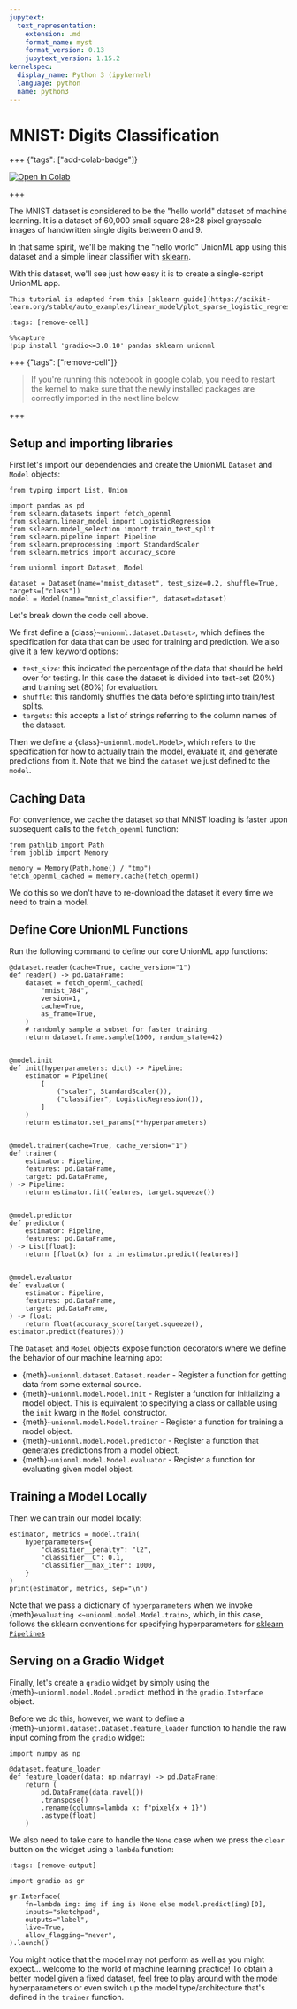 ```yaml
---
jupytext:
  text_representation:
    extension: .md
    format_name: myst
    format_version: 0.13
    jupytext_version: 1.15.2
kernelspec:
  display_name: Python 3 (ipykernel)
  language: python
  name: python3
---
```


# MNIST: Digits Classification

+++ {"tags": ["add-colab-badge"]}

[![Open In Colab](https://colab.research.google.com/assets/colab-badge.svg)](https://colab.research.google.com/github/unionai-oss/unionml/blob/main/docs/notebooks/mnist.ipynb)

+++

The MNIST dataset is considered to be the "hello world" dataset of machine
learning. It is a dataset of 60,000 small square 28×28 pixel grayscale images
of handwritten single digits between 0 and 9.

In that same spirit, we'll be making the "hello world" UnionML app using this
dataset and a simple linear classifier with [sklearn](https://scikit-learn.org/stable/index.html).

With this dataset, we'll see just how easy it is to create a single-script UnionML app.

```{note}
This tutorial is adapted from this [sklearn guide](https://scikit-learn.org/stable/auto_examples/linear_model/plot_sparse_logistic_regression_mnist.html).
```

```{code-cell}
:tags: [remove-cell]

%%capture
!pip install 'gradio<=3.0.10' pandas sklearn unionml
```

+++ {"tags": ["remove-cell"]}

> If you're running this notebook in google colab, you need to restart the
> kernel to make sure that the newly installed packages are correctly imported
> in the next line below.

+++

## Setup and importing libraries

First let's import our dependencies and create the UnionML `Dataset` and `Model` objects:

```{code-cell}
from typing import List, Union

import pandas as pd
from sklearn.datasets import fetch_openml
from sklearn.linear_model import LogisticRegression
from sklearn.model_selection import train_test_split
from sklearn.pipeline import Pipeline
from sklearn.preprocessing import StandardScaler
from sklearn.metrics import accuracy_score

from unionml import Dataset, Model

dataset = Dataset(name="mnist_dataset", test_size=0.2, shuffle=True, targets=["class"])
model = Model(name="mnist_classifier", dataset=dataset)
```

Let's break down the code cell above.

We first define a {class}`~unionml.dataset.Dataset>`, which defines the specification for data that
can be used for training and prediction. We also give it a few keyword options:
- `test_size`: this indicated the percentage of the data that should be held
  over for testing. In this case the dataset is divided into test-set (20%) and
  training set (80%) for evaluation.
- `shuffle`: this randomly shuffles the data before splitting into train/test splits.
- `targets`: this accepts a list of strings referring to the column names of the dataset.

Then we define a {class}`~unionml.model.Model>`, which refers to the specification
for how to actually train the model, evaluate it, and generate predictions from
it. Note that we bind the `dataset` we just defined to the `model`.

## Caching Data

For convenience, we cache the dataset so that MNIST loading is faster upon
subsequent calls to the `fetch_openml` function:

```{code-cell}
from pathlib import Path
from joblib import Memory

memory = Memory(Path.home() / "tmp")
fetch_openml_cached = memory.cache(fetch_openml)
```

We do this so we don't have to re-download the dataset it every time we need to
train a model.

## Define Core UnionML Functions

Run the following command to define our core UnionML app functions:

```{code-cell}
@dataset.reader(cache=True, cache_version="1")
def reader() -> pd.DataFrame:
    dataset = fetch_openml_cached(
        "mnist_784",
        version=1,
        cache=True,
        as_frame=True,
    )
    # randomly sample a subset for faster training
    return dataset.frame.sample(1000, random_state=42)


@model.init
def init(hyperparameters: dict) -> Pipeline:
    estimator = Pipeline(
        [
            ("scaler", StandardScaler()),
            ("classifier", LogisticRegression()),
        ]
    )
    return estimator.set_params(**hyperparameters)


@model.trainer(cache=True, cache_version="1")
def trainer(
    estimator: Pipeline,
    features: pd.DataFrame,
    target: pd.DataFrame,
) -> Pipeline:
    return estimator.fit(features, target.squeeze())


@model.predictor
def predictor(
    estimator: Pipeline,
    features: pd.DataFrame,
) -> List[float]:
    return [float(x) for x in estimator.predict(features)]


@model.evaluator
def evaluator(
    estimator: Pipeline,
    features: pd.DataFrame,
    target: pd.DataFrame,
) -> float:
    return float(accuracy_score(target.squeeze(), estimator.predict(features)))
```

The `Dataset` and `Model` objects expose function decorators where we define
the behavior of our machine learning app:

- {meth}`~unionml.dataset.Dataset.reader` - Register a function for getting data
  from some external source.
- {meth}`~unionml.model.Model.init` - Register a function for initializing a
  model object. This is equivalent to specifying a class or callable using the
  `init` kwarg in the `Model` constructor.
- {meth}`~unionml.model.Model.trainer` - Register a function for training a
  model object.
- {meth}`~unionml.model.Model.predictor` - Register a function that generates
  predictions from a model object.
- {meth}`~unionml.model.Model.evaluator` - Register a function for evaluating given model object.

## Training a Model Locally

Then we can train our model locally:

```{code-cell}
estimator, metrics = model.train(
    hyperparameters={
        "classifier__penalty": "l2",
        "classifier__C": 0.1,
        "classifier__max_iter": 1000,
    }
)
print(estimator, metrics, sep="\n")
```

Note that we pass a dictionary of `hyperparameters` when we invoke
{meth}`evaluating <~unionml.model.Model.train>`,
which, in this case, follows the sklearn conventions for specifying
hyperparameters for [sklearn `Pipeline`s](https://scikit-learn.org/stable/modules/compose.html#nested-parameters)

## Serving on a Gradio Widget

Finally, let's create a `gradio` widget by simply using the
{meth}`~unionml.model.Model.predict` method in the `gradio.Interface`
object.

Before we do this, however, we want to define a {meth}`~unionml.dataset.Dataset.feature_loader`
function to handle the raw input coming from the `gradio` widget:

```{code-cell}
import numpy as np

@dataset.feature_loader
def feature_loader(data: np.ndarray) -> pd.DataFrame:
    return (
        pd.DataFrame(data.ravel())
        .transpose()
        .rename(columns=lambda x: f"pixel{x + 1}")
        .astype(float)
    )
```

We also need to take care to handle the `None` case when we press the `clear`
button on the widget using a `lambda` function:

```{code-cell}
:tags: [remove-output]

import gradio as gr

gr.Interface(
    fn=lambda img: img if img is None else model.predict(img)[0],
    inputs="sketchpad",
    outputs="label",
    live=True,
    allow_flagging="never",
).launch()
```

You might notice that the model may not perform as well as you might expect...
welcome to the world of machine learning practice! To obtain a better model
given a fixed dataset, feel free to play around with the model hyperparameters
or even switch up the model type/architecture that's defined in the `trainer`
function.
